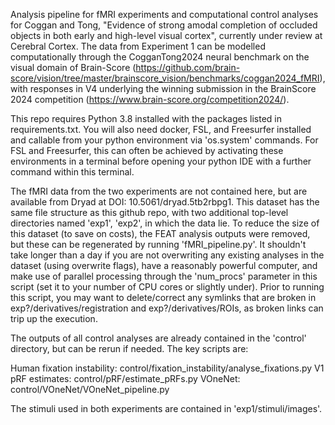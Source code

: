 Analysis pipeline for fMRI experiments and computational control analyses for Coggan and Tong, "Evidence of strong amodal completion of occluded objects in both early and high-level visual cortex", currently under review at Cerebral Cortex. The data from Experiment 1 can be modelled computationally through the CogganTong2024 neural benchmark on the visual domain of Brain-Score (https://github.com/brain-score/vision/tree/master/brainscore_vision/benchmarks/coggan2024_fMRI), with responses in V4 underlying the winning submission in the BrainScore 2024 competition (https://www.brain-score.org/competition2024/).

This repo requires Python 3.8 installed with the packages listed in requirements.txt. You will also need docker, FSL, and Freesurfer installed and callable from your python environment via 'os.system' commands. For FSL and Freesurfer, this can often be achieved by activating these environments in a terminal before opening your python IDE with a further command within this terminal.

The fMRI data from the two experiments are not contained here, but are available from Dryad at DOI: 10.5061/dryad.5tb2rbpg1. This dataset has the same file structure as this github repo, with two additional top-level directories named 'exp1', 'exp2', in which the data lie. To reduce the size of this dataset (to save on costs), the FEAT analysis outputs were removed, but these can be regenerated by running 'fMRI_pipeline.py'. It shouldn't take longer than a day if you are not overwriting any existing analyses in the dataset (using overwrite flags), have a reasonably powerful computer, and make use of parallel processing through the 'num_procs' parameter in this script (set it to your number of CPU cores or slightly under). Prior to running this script, you may want to delete/correct any symlinks that are broken in exp?/derivatives/registration and exp?/derivatives/ROIs, as broken links can trip up the execution.

The outputs of all control analyses are already contained in the 'control' directory, but can be rerun if needed. The key scripts are:

Human fixation instability: control/fixation_instability/analyse_fixations.py
V1 pRF estimates: control/pRF/estimate_pRFs.py
VOneNet: control/VOneNet/VOneNet_pipeline.py

The stimuli used in both experiments are contained in 'exp1/stimuli/images'.


